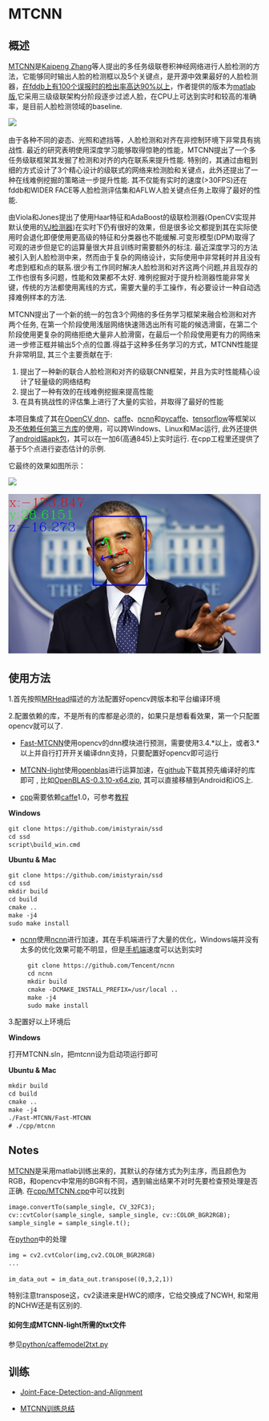 # MTCNN

## 概述

[MTCNN](https://kpzhang93.github.io/MTCNN_face_detection_alignment/index.html)是[Kaipeng Zhang](https://kpzhang93.github.io/)等人提出的多任务级联卷积神经网络进行人脸检测的方法，它能够同时输出人脸的检测框以及5个关键点，是开源中效果最好的人脸检测器，[在fddb上有100个误报时的检出率高达90%以上](https://github.com/imistyrain/fddb-windows)，作者提供的版本为[matlab版](https://github.com/kpzhang93/MTCNN_face_detection_alignment),它采用三级级联架构分阶段逐步过滤人脸，在CPU上可达到实时和较高的准确率，是目前人脸检测领域的baseline.

![](https://kpzhang93.github.io/MTCNN_face_detection_alignment/support/index.png)

由于各种不同的姿态、光照和遮挡等，人脸检测和对齐在非控制环境下非常具有挑战性. 最近的研究表明使用深度学习能够取得惊艳的性能，MTCNN提出了一个多任务级联框架其发掘了检测和对齐的内在联系来提升性能. 特别的，其通过由粗到细的方式设计了3个精心设计的级联式的网络来检测脸和关键点，此外还提出了一种在线难例挖掘的策略进一步提升性能. 其不仅能有实时的速度(>30FPS)还在fddb和WIDER FACE等人脸检测评估集和AFLW人脸关键点任务上取得了最好的性能.

由Viola和Jones提出了使用Haar特征和AdaBoost的级联检测器(OpenCV实现并默认使用的[VJ检测器](https://blog.csdn.net/lixiaoguang20/article/details/78403682?utm_medium=distribute.pc_relevant.none-task-blog-BlogCommendFromMachineLearnPai2-2.nonecase&depth_1-utm_source=distribute.pc_relevant.none-task-blog-BlogCommendFromMachineLearnPai2-2.nonecase))在实时下仍有很好的效果，但是很多论文都提到其在实际使用时会退化即便使用更高级的特征和分类器也不能缓解.可变形模型(DPM)取得了可观的进步但是它的运算量很大并且训练时需要额外的标注. 最近深度学习的方法被引入到人脸检测中来，然而由于复杂的网络设计，实际使用中非常耗时并且没有考虑到框和点的联系.很少有工作同时解决人脸检测和对齐这两个问题,并且现存的工作也很有多问题，性能和效果都不太好. 难例挖掘对于提升检测器性能非常关键，传统的方法都使用离线的方式，需要大量的手工操作，有必要设计一种自动选择难例样本的方法.

MTCNN提出了一个新的统一的包含3个网络的多任务学习框架来融合检测和对齐两个任务, 在第一个阶段使用浅层网络快速筛选出所有可能的候选滑窗，在第二个阶段使用更复杂的网络拒绝大量非人脸滑窗，在最后一个阶段使用更有力的网络来进一步修正框并输出5个点的位置.得益于这种多任务学习的方式，MTCNN性能提升非常明显, 其三个主要贡献在于:

1. 提出了一种新的联合人脸检测和对齐的级联CNN框架，并且为实时性能精心设计了轻量级的网络结构
2. 提出了一种有效的在线难例挖掘来提高性能
3. 在具有挑战性的评估集上进行了大量的实验，并取得了最好的性能

本项目集成了其在[OpenCV dnn](https://github.com/imistyrain/MTCNN/tree/master/Fast-MTCNN)、[caffe](https://github.com/imistyrain/MTCNN/tree/master/cpp)、[ncnn](https://github.com/imistyrain/MTCNN/tree/master/ncnn)和[pycaffe](https://github.com/imistyrain/MTCNN/tree/master/python-caffe)、[tensorflow](https://github.com/imistyrain/MTCNN/tree/master/tensorflow)等框架以及[不依赖任何第三方库](https://github.com/imistyrain/MTCNN/tree/master/MTCNN-light)的使用，可以跨Windows、Linux和Mac运行, 此外还提供了[android端apk包](https://github.com/imistyrain/MTCNN/releases)，其可以在一加6(高通845)上实时运行.
在cpp工程里还提供了基于5个点进行姿态估计的示例.

它最终的效果如图所示：

![](https://i.imgur.com/FbglxoX.jpg)

![](results/test.jpg)

## 使用方法

1.首先按照[MRHead](https://github.com/imistyrain/MRHead)描述的方法配置好opencv跨版本和平台编译环境

2.配置依赖的库，不是所有的库都是必须的，如果只是想看看效果，第一个只配置opencv就可以了.

- [Fast-MTCNN](Fast-MTCNN)使用opencv的dnn模块进行预测，需要使用3.4.*以上，或者3.*以上并自行打开开关编译dnn支持，只要配置好opencv即可运行

- [MTCNN-light](MTCNN-light)使用[openblas](https://github.com/xianyi/OpenBLAS)进行运算加速，在[github](https://github.com/xianyi/OpenBLAS/releases/)下载其预先编译好的库即可
, 比如[OpenBLAS-0.3.10-x64.zip](https://github.com/xianyi/OpenBLAS/releases/download/v0.3.10/OpenBLAS-0.3.10-x64.zip), 其可以直接移植到Android和iOS上.

- [cpp](cpp)需要依赖[caffe](https://github.com/BVLC/caffe)1.0，可参考[教程](http://blog.csdn.net/akashaicrecorder/article/details/71016942)

 **Windows**

	git clone https://github.com/imistyrain/ssd
	cd ssd
	script\build_win.cmd
 **Ubuntu & Mac**

	git clone https://github.com/imistyrain/ssd
	cd ssd
	mkdir build
	cd build
	cmake ..
	make -j4
	sudo make install

* [ncnn](ncnn)使用[ncnn](https://github.com/Tencent/ncnn)进行加速，其在手机端进行了大量的优化，Windows端并没有太多的优化效果可能不明显，但是[手机端](https://github.com/imistyrain/MTCNN/releases/download/1.0/mtcnn.apk)速度可以达到实时

		git clone https://github.com/Tencent/ncnn
		cd ncnn
		mkdir build
		cmake -DCMAKE_INSTALL_PREFIX=/usr/local ..
		make -j4
		sudo make install

3.配置好以上环境后

 **Windows**

打开MTCNN.sln，把mtcnn设为启动项运行即可

 **Ubuntu & Mac**

	mkdir build
	cd build
	cmake ..
	make -j4
	./Fast-MTCNN/Fast-MTCNN
	# ./cpp/mtcnn

## Notes

[MTCNN](https://kpzhang93.github.io/MTCNN_face_detection_alignment/index.html)是采用matlab训练出来的，其默认的存储方式为列主序，而且颜色为RGB，和opencv中常用的BGR有不同，遇到输出结果不对时先要检查预处理是否正确.
在[cpp/MTCNN.cpp](https://github.com/imistyrain/MTCNN/blob/8fc7ed67214ce53b690efe99ee368ab75d71b38b/cpp/MTCNN.cpp#L356)中可以找到

	image.convertTo(sample_single, CV_32FC3);
	cv::cvtColor(sample_single, sample_single, cv::COLOR_BGR2RGB);
	sample_single = sample_single.t();
	
在[python](python-caffe/MtcnnDetector.py)中的处理

	img = cv2.cvtColor(img,cv2.COLOR_BGR2RGB)
	...

	im_data_out = im_data_out.transpose((0,3,2,1)) 
特别注意transpose这，cv2读进来是HWC的顺序，它给交换成了NCWH, 和常用的NCHW还是有区别的.

#### 如何生成MTCNN-light所需的txt文件

参见[python/caffemodel2txt.py](python/caffemodel2txt.py)

## 训练

* [Joint-Face-Detection-and-Alignment](https://github.com/luoyetx/Joint-Face-Detection-and-Alignment)

* [MTCNN训练总结](https://github.com/luoyetx/Joint-Face-Detection-and-Alignment/blob/master/summary.md)